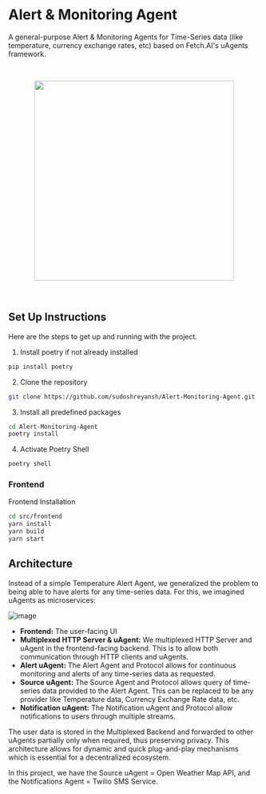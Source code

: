 # Alert & Monitoring Agent

A general-purpose Alert & Monitoring Agents for Time-Series data (like temperature, currency exchange rates, etc) based on Fetch.AI's uAgents framework. 

&nbsp;

<p align="center">
<img src="https://github.com/sudoshreyansh/Alert-Monitoring-Agent/assets/44190883/bba83023-1e1c-4a97-8edd-c49e0d067fd6" width="400"/ />
</p>

&nbsp;

## Set Up Instructions
Here are the steps to get up and running with the project.
1. Install poetry if not already installed
```bash
pip install poetry
```
2. Clone the repository
```bash
git clone https://github.com/sudoshreyansh/Alert-Monitoring-Agent.git
```
3. Install all predefined packages 
```bash
cd Alert-Monitoring-Agent
poetry install 
```
4. Activate Poetry Shell
```bash
poetry shell
```

### Frontend
Frontend Installation

```bash
cd src/frontend
yarn install
yarn build
yarn start
```

## Architecture

Instead of a simple Temperature Alert Agent, we generalized the problem to being able to have alerts for any time-series data. For this, we imagined uAgents as microservices:

![image](https://github.com/sudoshreyansh/Alert-Monitoring-Agent/assets/44190883/b641871f-53a5-46d1-bc68-011b162cfd0c)


- **Frontend:** The user-facing UI
- **Multiplexed HTTP Server & uAgent:** We multiplexed HTTP Server and uAgent in the frontend-facing backend. This is to allow both communication through HTTP clients and uAgents.
- **Alert uAgent:** The Alert Agent and Protocol allows for continuous monitoring and alerts of any time-series data as requested.
- **Source uAgent:** The Source Agent and Protocol allows query of time-series data provided to the Alert Agent. This can be replaced to be any provider like Temperature data, Currency Exchange Rate data, etc.
- **Notification uAgent:** The Notification uAgent and Protocol allow notifications to users through multiple streams.

The user data is stored in the Multiplexed Backend and forwarded to other uAgents partially only when required, thus preserving privacy. This architecture allows for dynamic and quick plug-and-play mechanisms which is essential for a decentralized ecosystem.

In this project, we have the Source uAgent = Open Weather Map API, and the Notifications Agent = Twilio SMS Service.

